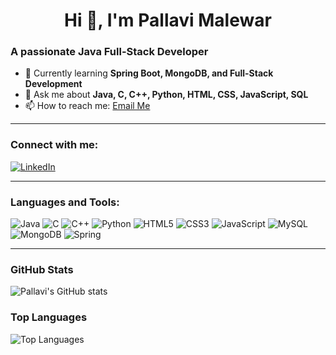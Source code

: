 <h1 align="center" class="heading-element" dir="auto">
Hi 👋, I'm Pallavi Malewar</h1>


### A passionate Java Full-Stack Developer

- 🌱 Currently learning **Spring Boot, MongoDB, and Full-Stack Development**
- 💬 Ask me about **Java, C, C++, Python, HTML, CSS, JavaScript, SQL**
- 📫 How to reach me: [Email Me](mailto:malewarpallavi@gmail.com)


---

### Connect with me:
[![LinkedIn](https://img.shields.io/badge/LinkedIn-0A66C2?style=for-the-badge&logo=linkedin&logoColor=white)](https://www.linkedin.com/in/pallavi-malewar)

---

### Languages and Tools:
![Java](https://img.shields.io/badge/Java-ED8B00?style=for-the-badge&logo=java&logoColor=white)
![C](https://img.shields.io/badge/C-00599C?style=for-the-badge&logo=c&logoColor=white)
![C++](https://img.shields.io/badge/C++-00599C?style=for-the-badge&logo=c%2B%2B&logoColor=white)
![Python](https://img.shields.io/badge/Python-3776AB?style=for-the-badge&logo=python&logoColor=white)
![HTML5](https://img.shields.io/badge/HTML5-E34F26?style=for-the-badge&logo=html5&logoColor=white)
![CSS3](https://img.shields.io/badge/CSS3-1572B6?style=for-the-badge&logo=css3&logoColor=white)
![JavaScript](https://img.shields.io/badge/JavaScript-F7DF1E?style=for-the-badge&logo=javascript&logoColor=black)
![MySQL](https://img.shields.io/badge/MySQL-4479A1?style=for-the-badge&logo=mysql&logoColor=white)
![MongoDB](https://img.shields.io/badge/MongoDB-47A248?style=for-the-badge&logo=mongodb&logoColor=white)
![Spring](https://img.shields.io/badge/Spring-6DB33F?style=for-the-badge&logo=spring&logoColor=white)

---

### GitHub Stats
![Pallavi's GitHub stats](https://github-readme-stats.vercel.app/api?malewarpallavi=your-malewarpallavi&show_icons=true&theme=radical)

### Top Languages
![Top Languages](https://github-readme-stats.vercel.app/api/top-langs/?malewarpallavi=your-malewarpallavi&layout=compact&theme=radical)




<!--
**malewarpallavi/malewarpallavi** is a ✨ _special_ ✨ repository because its `README.md` (this file) appears on your GitHub profile.

Here are some ideas to get you started:

- 🔭 I’m currently working on ...
- 🌱 I’m currently learning ...
- 👯 I’m looking to collaborate on ...
- 🤔 I’m looking for help with ...
- 💬 Ask me about ...
- 📫 How to reach me: ...
- 😄 Pronouns: ...
- ⚡ Fun fact: ...
-->
